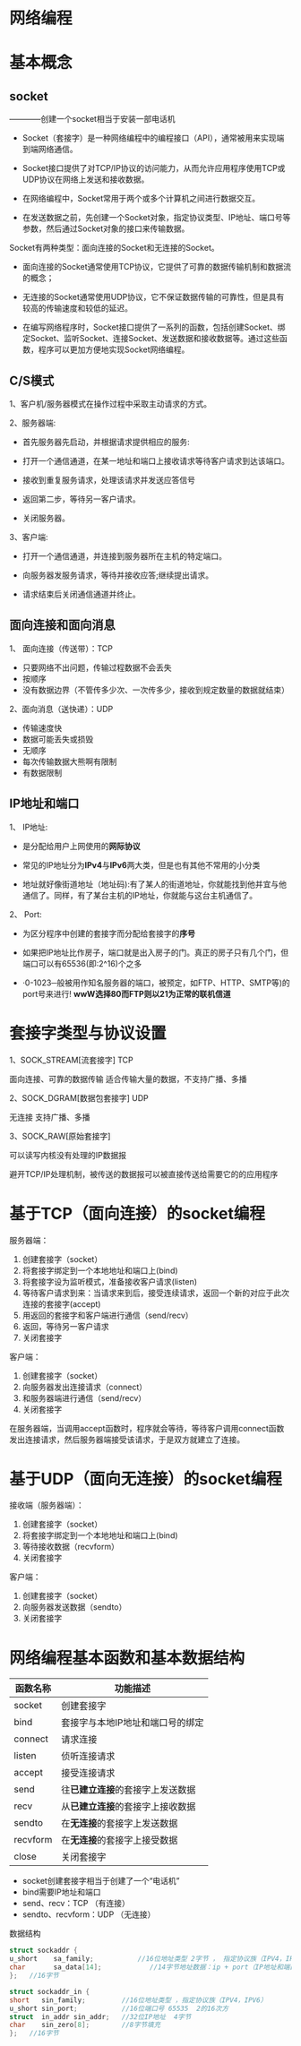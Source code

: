 # 网络编程
# 基本概念
## socket

————创建一个socket相当于安装一部电话机

+ Socket（套接字）是一种网络编程中的编程接口（API），通常被用来实现端到端网络通信。
+ Socket接口提供了对TCP/IP协议的访问能力，从而允许应用程序使用TCP或UDP协议在网络上发送和接收数据。

+ 在网络编程中，Socket常用于两个或多个计算机之间进行数据交互。

+ 在发送数据之前，先创建一个Socket对象，指定协议类型、IP地址、端口号等参数，然后通过Socket对象的接口来传输数据。

Socket有两种类型：面向连接的Socket和无连接的Socket。
+ 面向连接的Socket通常使用TCP协议，它提供了可靠的数据传输机制和数据流的概念；
+ 无连接的Socket通常使用UDP协议，它不保证数据传输的可靠性，但是具有较高的传输速度和较低的延迟。

+ 在编写网络程序时，Socket接口提供了一系列的函数，包括创建Socket、绑定Socket、监听Socket、连接Socket、发送数据和接收数据等。通过这些函数，程序可以更加方便地实现Socket网络编程。
## C/S模式
1、客户机/服务器模式在操作过程中采取主动请求的方式。

2、服务器端:

+ 首先服务器先启动，并根据请求提供相应的服务:

+ 打开一个通信通道，在某一地址和端口上接收请求等待客户请求到达该端口。

+ 接收到重复服务请求，处理该请求并发送应答信号

+ 返回第二步，等待另一客户请求。

+ 关闭服务器。

3、客户端:

+ 打开一个通信通道，并连接到服务器所在主机的特定端口。

+ 向服务器发服务请求，等待并接收应答;继续提出请求。

+ 请求结束后关闭通信通道并终止。

## 面向连接和面向消息
1、 面向连接（传送带）：TCP
+ 只要网络不出问题，传输过程数据不会丢失
+ 按顺序
+ 没有数据边界（不管传多少次、一次传多少，接收到规定数量的数据就结束）
  
2、面向消息（送快递）：UDP
+ 传输速度快
+ 数据可能丢失或损毁
+ 无顺序
+ 每次传输数据大熊啊有限制
+ 有数据限制
## IP地址和端口
1、 IP地址:

+ 是分配给用户上网使用的**网际协议**

+ 常见的IP地址分为**IPv4**与**IPv6**两大类，但是也有其他不常用的小分类

+ 地址就好像街道地址（地址码):有了某人的街道地址，你就能找到他并宜与他通信了。同样，有了某台主机的IP地址，你就能与这台主机通信了。

2、 Port:
+ 为区分程序中创建的套接字而分配给套接字的**序号**

+ 如果把IP地址比作房子，端口就是出入房子的门。真正的房子只有几个门，但端口可以有65536(即:2^16)个之多

+ ·0-1023─般被用作知名服务器的端口，被预定，如FTP、HTTP、SMTP等)的port号来进行! **wwW选择80而FTP则以21为正常的联机信道**

# 套接字类型与协议设置
1、SOCK_STREAM[流套接字]    TCP

面向连接、可靠的数据传输    适合传输大量的数据，不支持广播、多播

2、SOCK_DGRAM[数据包套接字]   UDP

无连接    支持广播、多播

3、SOCK_RAW[原始套接字]

可以读写内核没有处理的IP数据报

避开TCP/IP处理机制，被传送的数据报可以被直接传送给需要它的的应用程序

# 基于TCP（面向连接）的socket编程
服务器端：
1. 创建套接字（socket）
2. 将套接字绑定到一个本地地址和端口上(bind)
3. 将套接字设为监听模式，准备接收客户请求(listen)
4. 等待客户请求到来：当请求来到后，接受连续请求，返回一个新的对应于此次连接的套接字(accept)
5. 用返回的套接字和客户端进行通信（send/recv）
6. 返回，等待另一客户请求
7. 关闭套接字

客户端：
1. 创建套接字（socket）
2. 向服务器发出连接请求（connect）
3. 和服务器端进行通信（send/recv）
4. 关闭套接字

在服务器端，当调用accept函数时，程序就会等待，等待客户调用connect函数发出连接请求，然后服务器端接受该请求，于是双方就建立了连接。

# 基于UDP（面向无连接）的socket编程
接收端（服务器端）：
1. 创建套接字（socket）
2. 将套接字绑定到一个本地地址和端口上(bind)
3. 等待接收数据（recvform）
4. 关闭套接字

客户端：
1. 创建套接字（socket）
2. 向服务器发送数据（sendto）
3. 关闭套接字

# 网络编程基本函数和基本数据结构
|函数名称|功能描述|
|------|------|
|socket|创建套接字|
|bind|套接字与本地IP地址和端口号的绑定|
|connect|请求连接|
|listen|侦听连接请求|
|accept|接受连接请求|
|send|往**已建立连接**的套接字上发送数据|
|recv|从**已建立连接**的套接字上接收数据|
|sendto|在**无连接**的套接字上发送数据|
|recvform|在**无连接**的套接字上接受数据|
|close|关闭套接字|
+ socket创建套接字相当于创建了一个“电话机”
+ bind需要IP地址和端口
+ send、recv：TCP  （有连接）
+ sendto、recvform：UDP  （无连接）

数据结构
```c++
struct sockaddr {
u_short    sa_family;  	        //16位地址类型 2字节 ， 指定协议族（IPV4，IPV6）
char       sa_data[14];            //14字节地址数据：ip + port（IP地址和端口混合使用）
};   //16字节

struct sockaddr_in {
short   sin_family;			//16位地址类型 ，指定协议族（IPV4，IPV6）
u_short sin_port;			//16位端口号 65535  2的16次方
struct  in_addr sin_addr;   //32位IP地址  4字节
char    sin_zero[8];		//8字节填充
};   //16字节
```


